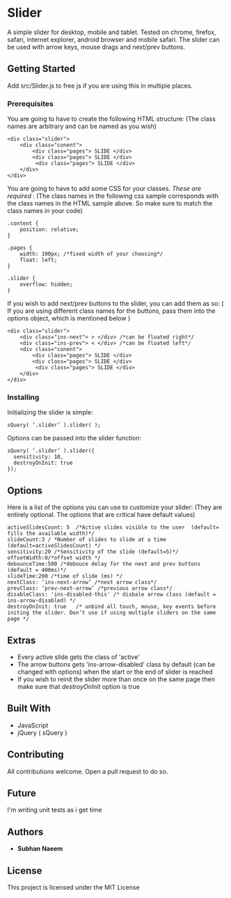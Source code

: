 # Slider
A simple slider for desktop, mobile and tablet. Tested on chrome, firefox, safari, internet explorer, android browser and mobile safari.
The slider can be used with arrow keys, mouse drags and next/prev buttons.

## Getting Started

Add src/Slider.js to free js if you are using this in multiple places.

### Prerequisites

You are going to have to create the following HTML structure:
(The class names are arbitrary and can be named as you wish)
```
<div class="slider">
    <div class="conent">
        <div class="pages"> SLIDE </div>
        <div class="pages"> SLIDE </div>
         <div class="pages"> SLIDE </div>
    </div>
</div>
```

You are going to have to add some CSS for your classes. *These are required* :
(The class names in the following css sample corresponds with the class names in the HTML sample above. So make sure to match the class names in your code)
```
.content {
    position: relative;
}

.pages {
    width: 100px; /*fixed width of your choosing*/
    float: left;
}

.slider {
    overflow: hidden;
}
```
If you wish to add next/prev buttons to the slider, you can add them as so:
( If you are using different class names for the buttons, pass them into the options object, which is mentioned below )
```
<div class="slider">
    <div class="ins-next"> > </div> /*can be floated right*/
    <div class="ins-prev"> < </div> /*can be floated left*/
    <div class="conent">
        <div class="pages"> SLIDE </div>
        <div class="pages"> SLIDE </div>
         <div class="pages"> SLIDE </div>
    </div>
</div>
```
### Installing

Initializing the slider is simple:
```
sQuery( ‘.slider’ ).slider( );
```

Options can be passed into the slider function:
```
sQuery( ‘.slider’ ).slider({
  sensitivity: 10,
  destroyOnInit: true
});
```

## Options

Here is a list of the options you can use to customize your slider:
(They are entirely optional. The options that are critical have default values)
```
activeSlidesCount: 5  /*Active slides visible to the user  (default= fills the available width)*/
slideCount:3 / *Number of slides to slide at a time (default=activeSlidesCount) */
sensitivity:20 /*Sensitivity of the slide (default=5)*/
offsetWidth:0/*offset width */
debounceTime:500 /*debouce delay for the next and prev buttons (default = 400ms)*/ 
slideTime:200 /*time of slide (ms) */
nextClass: ‘ins-next-arrow’ /*next arrow class*/
prevClass: ‘prev-next-arrow’ /*previous arrow class*/
disableClass: 'ins-disabled-this' /* disbale arrow class (default = ins-arrow-disabled) */
destroyOnInit: true   /* unbind all touch, mouse, key events before initing the slider. Don’t use if using multiple sliders on the same page */
```

## Extras

* Every active slide gets the class of 'active'
* The arrow buttons gets 'ins-arrow-disabled' class by default (can be changed with options) when the start or the end of slider is reached
* If you wish to reinit the slider more than once on the same page then make sure that *destroyOnInit* option is true

## Built With

* JavaScript
* jQuery ( sQuery )

## Contributing

All contributions welcome. Open a pull request to do so.

## Future

I'm writing unit tests as i get time

## Authors

* **Subhan Naeem** 

## License

This project is licensed under the MIT License 
